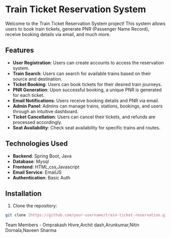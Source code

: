# Train Ticket Reservation System

Welcome to the Train Ticket Reservation System project! This system allows users to book train tickets, generate PNR (Passenger Name Record), receive booking details via email, and much more.

## Features

- **User Registration**: Users can create accounts to access the reservation system.
- **Train Search**: Users can search for available trains based on their source and destination.
- **Ticket Booking**: Users can book tickets for their desired train journeys.
- **PNR Generation**: Upon successful booking, a unique PNR is generated for each ticket.
- **Email Notifications**: Users receive booking details and PNR via email.
- **Admin Panel**: Admins can manage trains, stations, bookings, and users through an intuitive dashboard.
- **Ticket Cancellation**: Users can cancel their tickets, and refunds are processed accordingly.
- **Seat Availability**: Check seat availability for specific trains and routes.

## Technologies Used

- **Backend**: Spring Boot, Java
- **Database**: Mysql
- **Frontend**: HTML,css,Javascript
- **Email Service**: EmailJS
- **Authentication**: Basic Auth

## Installation

1. Clone the repository:

```bash
git clone [https://github.com/your-username/train-ticket-reservation.git](https://github.com/omprakashhivre/THBSRail.git)
```


Team Members - Omprakash Hivre,Archit dash,Arunkumar,Nitin Dornala,Naveen Sharma
